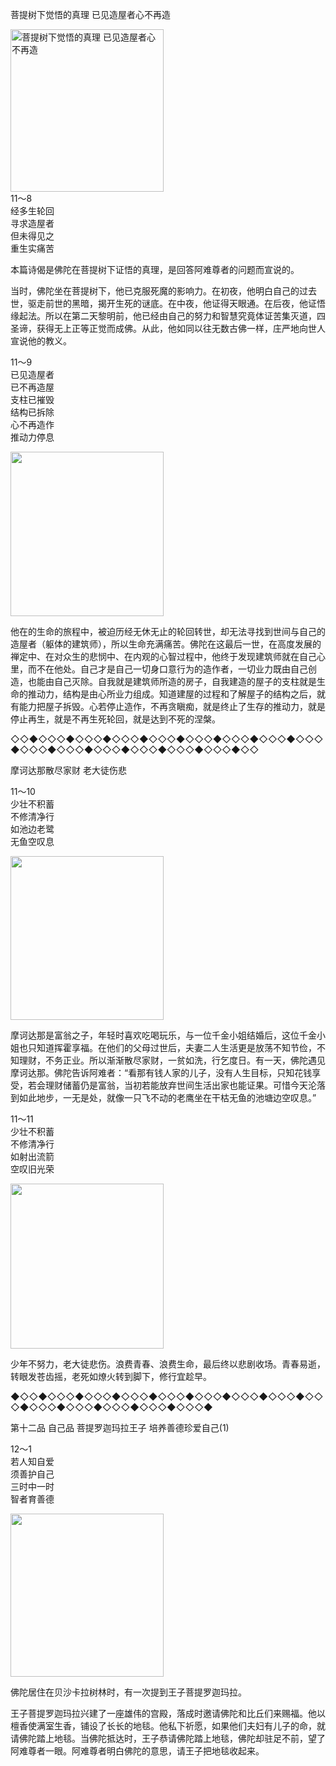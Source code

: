 菩提树下觉悟的真理 已见造屋者心不再造

<div class="e2">
<img src="images/fjj-51-1.jpg" width="245" height="260" alt="菩提树下觉悟的真理 已见造屋者心不再造"/>
<div>
11～8<br>
 经多生轮回<br>
 寻求造屋者<br>
 但未得见之<br>
 重生实痛苦
</div>
</div>



本篇诗偈是佛陀在菩提树下证悟的真理，是回答阿难尊者的问题而宣说的。

当时，佛陀坐在菩提树下，他已克服死魔的影响力。在初夜，他明白自己的过去世，驱走前世的黑暗，揭开生死的谜底。在中夜，他证得天眼通。在后夜，他证悟缘起法。所以在第二天黎明前，他已经由自己的努力和智慧究竟体证苦集灭道，四圣谛，获得无上正等正觉而成佛。从此，他如同以往无数古佛一样，庄严地向世人宣说他的教义。

<div class="e2">
<div>
 <p class="p13-5">11～9<br>
 已见造屋者<br>
 已不再造屋<br>
 支柱已摧毁<br>
 结构已拆除<br>
 心不再造作<br>
 推动力停息</p> 
</div>
<img src="images/fjj-51-2.jpg" width="245" height="263" alt=""/>
</div>

他在的生命的旅程中，被迫历经无休无止的轮回转世，却无法寻找到世间与自己的造屋者（躯体的建筑师），所以生命充满痛苦。佛陀在这最后一世，在高度发展的禅定中、在对众生的悲悯中、在内观的心智过程中，他终于发现建筑师就在自己心里，而不在他处。自己才是自己一切身口意行为的造作者，一切业力既由自己创造，也能由自己灭除。自我就是建筑师所造的房子，自我建造的屋子的支柱就是生命的推动力，结构是由心所业力组成。知道建屋的过程和了解屋子的结构之后，就有能力把屋子拆毁。心若停止造作，不再贪瞋痴，就是终止了生存的推动力，就是停止再生，就是不再生死轮回，就是达到不死的涅槃。

◇◇◆◇◇◇◆◇◇◇◆◇◇◇◆◇◇◇◆◇◇◇◆◇◇◇◆◇◇◇◆◇◇◇◆◇◇◇◆◇◇◇◆◇◇◇◆◇◇◇◆◇◇◇◆◇◇◇◆◇◇



摩诃达那散尽家财 老大徒伤悲



<div class="e2">
<div>
 <p class="p13-5">11～10<br>
 少壮不积蓄<br>
 不修清净行<br>
 如池边老鹭<br>
 无鱼空叹息<br>
 </p> 
</div>
<img src="images/fjj-51-3.jpg" width="245" height="262" alt=""/>
</div>

摩诃达那是富翁之子，年轻时喜欢吃喝玩乐，与一位千金小姐结婚后，这位千金小姐也只知道挥霍享福。在他们的父母过世后，夫妻二人生活更是放荡不知节俭，不知理财，不务正业。所以渐渐散尽家财，一贫如洗，行乞度日。有一天，佛陀遇见摩诃达那。佛陀告诉阿难者：“看那有钱人家的儿子，没有人生目标，只知花钱享受，若会理财储蓄仍是富翁，当初若能放弃世间生活出家也能证果。可惜今天沦落到如此地步，一无是处，就像一只飞不动的老鹰坐在干枯无鱼的池塘边空叹息。”

<div class="e2">
<div>
 <p class="p13-5">11～11<br>
 少壮不积蓄<br>
 不修清净行<br>
 如射出流箭<br>
 空叹旧光荣</p> 
</div>
<img src="images/fjj-51-4.jpg" width="245" height="264" alt=""/>
</div>

少年不努力，老大徒悲伤。浪费青春、浪费生命，最后终以悲剧收场。青春易逝，转眼发苍齿摇，老死如燎火转到脚下，修行宜趁早。

◆◇◇◆◇◇◇◆◇◇◇◆◇◇◇◆◇◇◇◆◇◇◇◆◇◇◇◆◇◇◇◆◇◇◇◆◇◇◇◆◇◇◇◆◇◇◇◆◇◇◇◆◇◇◇◆



第十二品 自己品 菩提罗迦玛拉王子 培养善德珍爱自己(1)



<div class="e2">
<div>
 <p class="p13-5">12～1<br>
 若人知自爱<br>
 须善护自己<br>
 三时中一时<br>
 智者育善德<br>
 </p> 
</div>
<img src="images/fjj-51-5.jpg" width="245" height="261" alt=""/>
</div>

佛陀居住在贝沙卡拉树林时，有一次提到王子菩提罗迦玛拉。

王子菩提罗迦玛拉兴建了一座雄伟的宫殿，落成时邀请佛陀和比丘们来赐福。他以檀香使满室生香，铺设了长长的地毯。他私下祈愿，如果他们夫妇有儿子的命，就请佛陀踏上地毯。当佛陀抵达时，王子恭请佛陀踏上地毯，佛陀却驻足不前，望了阿难尊者一眼。阿难尊者明白佛陀的意思，请王子把地毯收起来。
